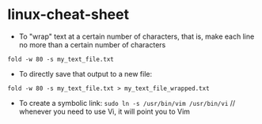 # linux-cheat-sheet

- To "wrap" text at a certain number of characters, that is, make each line no more than a certain number of characters

`fold -w 80 -s my_text_file.txt`

- To directly save that output to a new file:

`fold -w 80 -s my_text_file.txt > my_text_file_wrapped.txt`

- To create a symbolic link:
  `sudo ln -s /usr/bin/vim /usr/bin/vi` // whenever you need to use Vi, it will point you to Vim

